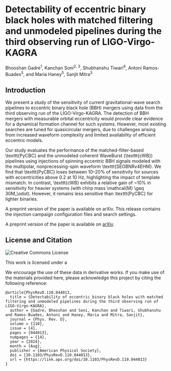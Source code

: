 # Detectability of eccentric binary black holes with matched filtering and unmodeled pipelines during the third observing run of LIGO-Virgo-KAGRA
Bhooshan Gadre<sup>1</sup>, Kanchan Soni<sup>2, 3</sup>, Shubhanshu Tiwari<sup>4</sup>, Antoni Ramos-Buades<sup>5</sup>, and Maria Haney<sup>5</sup>, Sanjit Mitra<sup>3</sup>

## Introduction ##

We present a study of the sensitivity of current gravitational-wave search pipelines to eccentric binary black hole (BBH) mergers using data from the third observing run of the LIGO-Virgo-KAGRA. The detection of BBH mergers with measurable orbital eccentricity would provide clear evidence for a dynamical formation channel for such systems. However, most existing searches are tuned for quasicircular mergers, due to challenges arising from increased waveform complexity and limited availability of efficient eccentric models.

Our study evaluates the performance of the matched-filter-based \texttt{PyCBC} and the unmodeled coherent WaveBurst (\texttt{cWB}) pipelines using injections of spinning eccentric BBH signals modeled with the multipolar, nonprecessing-spin waveform \texttt{SEOBNRv4EHM}. We find that \texttt{PyCBC} loses between 10–20% of sensitivity for sources with eccentricities above 0.2 at 10 Hz, highlighting the impact of template mismatch. In contrast, \texttt{cWB} exhibits a relative gain of ~10% in sensitivity for heavier systems (with chirp mass \mathcal{M} \geq 30M_\odot). However, it remains less sensitive than \texttt{PyCBC} for lighter binaries.


A preprint version of the paper is available on arXiv.
This release contains the injection campaign configuration files and search settings.

A preprint version of the paper is available on [arXiv](https://arxiv.org/abs/2405.04186).

## License and Citation

![Creative Commons License]()

This work is licensed under a 

We encourage the use of these data in derivative works. If you make use of the materials provided here, please acknowledge this project by citing the following reference:

```
@article{PhysRevD.110.044013,
  title = {Detectability of eccentric binary black holes with matched filtering and unmodeled pipelines during the third observing run of LIGO-Virgo-KAGRA},
  author = {Gadre, Bhooshan and Soni, Kanchan and Tiwari, Shubhanshu and Ramos-Buades, Antoni and Haney, Maria and Mitra, Sanjit},
  journal = {Phys. Rev. D},
  volume = {110},
  issue = {4},
  pages = {044013},
  numpages = {14},
  year = {2024},
  month = {Aug},
  publisher = {American Physical Society},
  doi = {10.1103/PhysRevD.110.044013},
  url = {https://link.aps.org/doi/10.1103/PhysRevD.110.044013}
}
```
